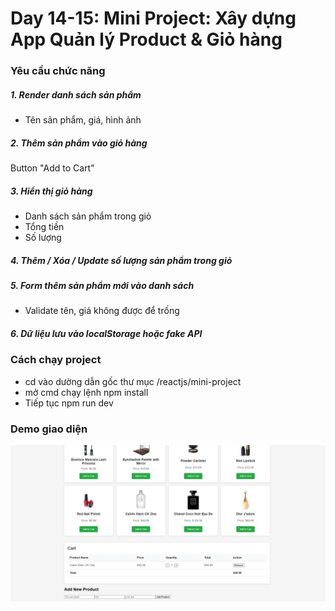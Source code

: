 # Day 14-15: Mini Project: Xây dựng App Quản lý Product & Giỏ hàng
### Yêu cầu chức năng
##### 1. Render danh sách sản phẩm
*  Tên sản phẩm, giá, hình ảnh
##### 2. Thêm sản phẩm vào giỏ hàng
Button "Add to Cart"
##### 3. Hiển thị giỏ hàng
* Danh sách sản phẩm trong giỏ
* Tổng tiền
* Số lượng
##### 4. Thêm / Xóa / Update số lượng sản phẩm trong giỏ
##### 5. Form thêm sản phẩm mới vào danh sách
* Validate tên, giá không được để trống
##### 6. Dữ liệu lưu vào localStorage hoặc fake API

### Cách chạy project
* cd vào dường dẫn gốc thư mục /reactjs/mini-project
* mở cmd chạy lệnh npm install 
* Tiếp tục npm run dev
### Demo giao diện 
![alt text](./screenshots/image.png)